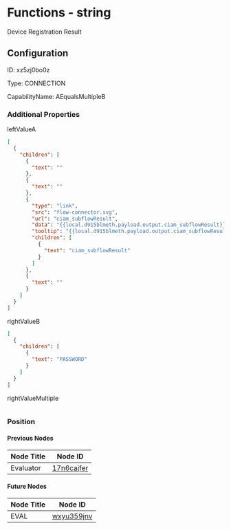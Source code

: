 # Functions - string 
Device Registration Result
## Configuration
ID:  xz5zj0bo0z

Type: CONNECTION 

CapabilityName: AEqualsMultipleB






### Additional Properties
leftValueA
```json 
[
  {
    "children": [
      {
        "text": ""
      },
      {
        "text": ""
      },
      {
        "type": "link",
        "src": "flow-connector.svg",
        "url": "ciam_subflowResult",
        "data": "{{local.d915blmeth.payload.output.ciam_subflowResult}}",
        "tooltip": "{{local.d915blmeth.payload.output.ciam_subflowResult}}",
        "children": [
          {
            "text": "ciam_subflowResult"
          }
        ]
      },
      {
        "text": ""
      }
    ]
  }
]
```


rightValueB
```json 
[
  {
    "children": [
      {
        "text": "PASSWORD"
      }
    ]
  }
]
```


rightValueMultiple
```
```





### Position

#### Previous Nodes
| Node Title | Node ID |
| :------------- | ------------ |
| Evaluator | [17n6cajfer](./17n6cajfer.md) | 
 
 #### Future Nodes
| Node Title | Node ID |
| :------------- | ------------ |
| EVAL |[wxyu359jnv](./wxyu359jnv.md) | 